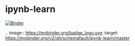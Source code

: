 # ipynb-learn

[![Binder](https://mybinder.org/badge_logo.svg)](https://mybinder.org/v2/gh/schemafault/ipynb-learn/master)

.. image:: https://mybinder.org/badge_logo.svg
 :target: https://mybinder.org/v2/gh/schemafault/ipynb-learn/master
